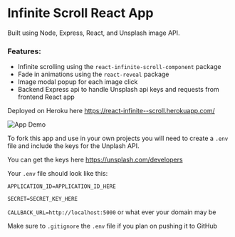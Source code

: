 # Infinite Scroll React App

Built using Node, Express, React, and Unsplash image API.

### Features:

- Infinite scrolling using the `react-infinite-scroll-component` package
- Fade in animations using the `react-reveal` package
- Image modal popup for each image click
- Backend Express api to handle Unsplash api keys and requests from frontend React app

Deployed on Heroku here <https://react-infinite--scroll.herokuapp.com/>

![App Demo](readme.gif)

To fork this app and use in your own projects you will need to create a `.env` file and include the keys for the Unplash API.

You can get the keys here <https://unsplash.com/developers>

Your `.env` file should look like this:

`APPLICATION_ID=APPLICATION_ID_HERE`

`SECRET=SECRET_KEY_HERE`

`CALLBACK_URL=http://localhost:5000` or what ever your domain may be

Make sure to `.gitignore` the `.env` file if you plan on pushing it to GitHub
